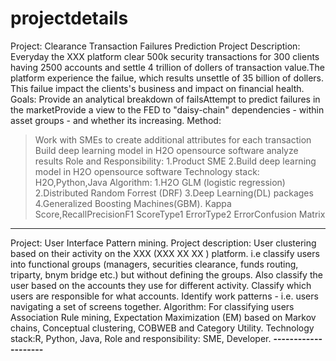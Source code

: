 # projectdetails
Project:
Clearance Transaction Failures Prediction Project Description: Everyday the XXX platform clear 500k security transactions for 300 clients having 2500 accounts and settle 4 trillion of dollers of transaction value.The platform experience the failue, which results unsettle of 35 billion of dollers. This failue impact the clients's business and impact on financial health.
Goals:
Provide an analytical breakdown of failsAttempt to predict failures in the marketProvide a view to the FED to "daisy-chain" dependencies - within asset groups - and whether its increasing.
Method:
>Work with SMEs to create additional attributes for each transaction
>Build deep learning model in H2O opensource software
>analyze results
Role and Responsibility:
1.Product SME
2.Build deep learning model in H2O opensource software
Technology stack:
H2O,Python,Java
Algorithm:
1.H2O GLM (logistic regression)
2.Distributed Random Forrest (DRF)
3.Deep Learning(DL) packages
4.Generalized Boosting Machines(GBM).
Kappa Score,RecallPrecisionF1 ScoreType1 ErrorType2 ErrorConfusion Matrix




*************************************************************
Project: User Interface Pattern mining.
Project description: User clustering based on their activity on the XXX (XXX XX XX ) platform. i.e classify users into functional groups  (managers, securities clearance, funds routing, triparty, bnym bridge etc.) but without defining the groups. Also classify the user based on the accounts they use for different activity. Classify which users are responsible for what accounts. Identify work patterns - i.e. users navigating a set of screens together.
Algorithm:
For classifying users Association Rule mining, Expectation Maximization (EM) based on Markov chains, Conceptual clustering, COBWEB and Category Utility.
Technology stack:R, Python, Java,
Role and responsibility: SME, Developer.
************************--------------------************************
